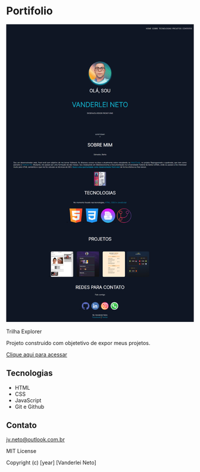 # Portifolio

![preview](img/capa-portifolio.png)

Trilha Explorer

Projeto construido com objetetivo de expor meus projetos.

[ Clique aqui para acessar](https://josevanderleineto.github.io/portifolio/)

## Tecnologias

- HTML
- CSS
- JavaScript 
- Git e Github

## Contato

jv.neto@outlook.com.br

MIT License

Copyright (c) [year] [Vanderlei Neto]
